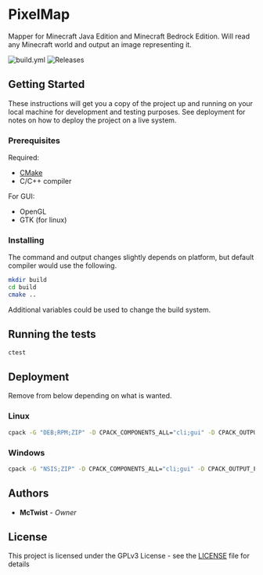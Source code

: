 # PixelMap

Mapper for Minecraft Java Edition and Minecraft Bedrock Edition. Will read any Minecraft world and output an image representing it.

![build.yml](/../../badges/worlkflows/build.yml/badge.svg "Current build status")
![Releases](/../../badges/release.svg "Latest release")

## Getting Started

These instructions will get you a copy of the project up and running on your local machine for development and testing purposes. See deployment for notes on how to deploy the project on a live system.

### Prerequisites

Required:
- [CMake](https://cmake.org/)
- C/C++ compiler

For GUI:
- OpenGL
- GTK (for linux)

### Installing

The command and output changes slightly depends on platform, but default compiler would use the following.

```bash
mkdir build
cd build
cmake ..
```

Additional variables could be used to change the build system.

## Running the tests

```bash
ctest
```
## Deployment

Remove from below depending on what is wanted.

### Linux

```bash
cpack -G "DEB;RPM;ZIP" -D CPACK_COMPONENTS_ALL="cli;gui" -D CPACK_OUTPUT_FILE_PREFIX=publish
```

### Windows

```bash
cpack -G "NSIS;ZIP" -D CPACK_COMPONENTS_ALL="cli;gui" -D CPACK_OUTPUT_FILE_PREFIX=publish
```

## Authors

- **McTwist** - *Owner*

## License

This project is licensed under the GPLv3 License - see the [LICENSE](LICENSE) file for details
